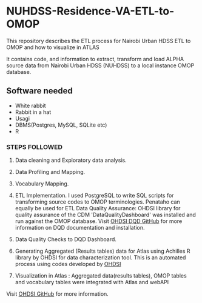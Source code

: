 # NUHDSS-Residence-VA-ETL-to-OMOP
This repository describes the ETL process for Nairobi Urban HDSS ETL to OMOP and how to visualize in ATLAS

It contains code, and information to extract, transform and load ALPHA source data from Nairobi Urban HDSS (NUHDSS) to a local instance OMOP database. 

## Software needed

- White rabbit
- Rabbit in a hat
- Usagi
- DBMS(Postgres, MySQL, SQLite etc)
- R
  
### STEPS FOLLOWED

1. Data cleaning and Exploratory data analysis.
2. Data Profiling and Mapping. 
3. Vocabulary Mapping. 
4. ETL Implementation. I used PostgreSQL to write SQL scripts for transforming source codes to OMOP terminologies. Penataho can equally be used for ETL
    Data Quality Assurance: OHDSI library for quality assurance of the CDM 'DataQualityDashboard' was installed and run against the OMOP database. Visit [OHDSI DQD GitHub](https://github.com/OHDSI/DataQualityDashboard) for more information on DQD documentation and installation.
 5. Data Quality Checks to DQD Dashboard.
    
 7. Generating Aggregated (Results tables) data for Atlas using Achilles R library by OHDSI for data characterization tool. This is an automated process using codes developed by [OHDSI](https://github.com/OHDSI/Achilles)

8. Visualization in Atlas : Aggregated data(results tables), OMOP tables and vocabulary tables were integrated with Atlas and webAPI


Visit [OHDSI GitHub](https://github.com/OHDSI/WebAPI/wiki/CDM-Configuration) for more information.
